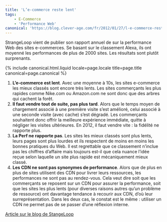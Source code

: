 ```yaml
---
title: 'L’e-commerce reste lent'
tags:
    - E-Commerce
    - 'Performance Web'
canonical: 'https://blog.clever-age.com/fr/2012/01/27/l-e-commerce-reste-lent/'
---
```


StrangeLoop vient de publier son rapport annuel de sur la performance Web des
sites e-commerces. Se basant sur le classement Alexa, ils ont moyenné les
performances de plus de 2000 sites. Les résultats sont plutôt surprenants.

<!-- more -->

{% include canonical.html.liquid
    locale=page.locale
    title=page.title
    canonical=page.canonical
%}

1.  **L’e-commerce est lent**. Avec une moyenne à 10s, les sites e-commerce les
    mieux classés sont encore très lents. Les sites commerçants les plus rapides
    comme Nike.com ou Amazon.com ne sont donc que des arbres qui cachent la
    forêt.
2.  **Il faut vendre tout de suite, pas plus tard**. Alors que le temps moyen de
    chargement associé à une première visite s’est amélioré, celui associé à une
    seconde visite (avec cache) s’est dégradé. Les commerçants souhaitent donc
    offrir la meilleure expérience immédiate, quitte à négliger les visites
    ultérieures. En 2012, il faut vendre vite : la fidélité ne rapporte plus.
3.  **La Perf ne rapporte pas**. Les sites les mieux classés sont plus lents,
    leurs pages sont plus lourdes et ils respectent de moins en moins les bonnes
    pratiques du Web. Il est regrettable que ce classement n’inclue pas les
    chiffres d’affaire mais toujours est-il que cela nuance l’idée reçue selon
    laquelle un site plus rapide est mécaniquement mieux classé.
4.  **Les CDN ne sont pas synonymes de performance**. Alors que de plus en plus
    de sites utilisent des CDN pour livrer leurs ressources, les performances ne
    sont pas au rendez-vous. Cela veut dire soit que les commerçants se reposent
    sur un CDN pour assurer la performance, soit que les sites les plus lents
    (pour diverses raisons autres qu’un problème de ressource) ont davantage
    tendance à recourir aux CDN, d’où leur surreprésentation. Dans les deux cas,
    le constat est le même : utiliser un CDN ne permet pas de se passer d’une
    réflexion interne.

[Article sur le blog de StangeLoop](http://www.radware.com/Products/FastView/?utm_source=strangeloop&utm_medium=slforward&utm_campaign=slmoving)
